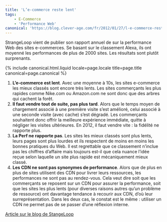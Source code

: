 ```yaml
---
title: 'L’e-commerce reste lent'
tags:
    - E-Commerce
    - 'Performance Web'
canonical: 'https://blog.clever-age.com/fr/2012/01/27/l-e-commerce-reste-lent/'
---
```


StrangeLoop vient de publier son rapport annuel de sur la performance Web des
sites e-commerces. Se basant sur le classement Alexa, ils ont moyenné les
performances de plus de 2000 sites. Les résultats sont plutôt surprenants.

<!-- more -->

{% include canonical.html.liquid
    locale=page.locale
    title=page.title
    canonical=page.canonical
%}

1.  **L’e-commerce est lent**. Avec une moyenne à 10s, les sites e-commerce les
    mieux classés sont encore très lents. Les sites commerçants les plus rapides
    comme Nike.com ou Amazon.com ne sont donc que des arbres qui cachent la
    forêt.
2.  **Il faut vendre tout de suite, pas plus tard**. Alors que le temps moyen de
    chargement associé à une première visite s’est amélioré, celui associé à une
    seconde visite (avec cache) s’est dégradé. Les commerçants souhaitent donc
    offrir la meilleure expérience immédiate, quitte à négliger les visites
    ultérieures. En 2012, il faut vendre vite : la fidélité ne rapporte plus.
3.  **La Perf ne rapporte pas**. Les sites les mieux classés sont plus lents,
    leurs pages sont plus lourdes et ils respectent de moins en moins les bonnes
    pratiques du Web. Il est regrettable que ce classement n’inclue pas les
    chiffres d’affaire mais toujours est-il que cela nuance l’idée reçue selon
    laquelle un site plus rapide est mécaniquement mieux classé.
4.  **Les CDN ne sont pas synonymes de performance**. Alors que de plus en plus
    de sites utilisent des CDN pour livrer leurs ressources, les performances ne
    sont pas au rendez-vous. Cela veut dire soit que les commerçants se reposent
    sur un CDN pour assurer la performance, soit que les sites les plus lents
    (pour diverses raisons autres qu’un problème de ressource) ont davantage
    tendance à recourir aux CDN, d’où leur surreprésentation. Dans les deux cas,
    le constat est le même : utiliser un CDN ne permet pas de se passer d’une
    réflexion interne.

[Article sur le blog de StangeLoop](http://www.radware.com/Products/FastView/?utm_source=strangeloop&utm_medium=slforward&utm_campaign=slmoving)
